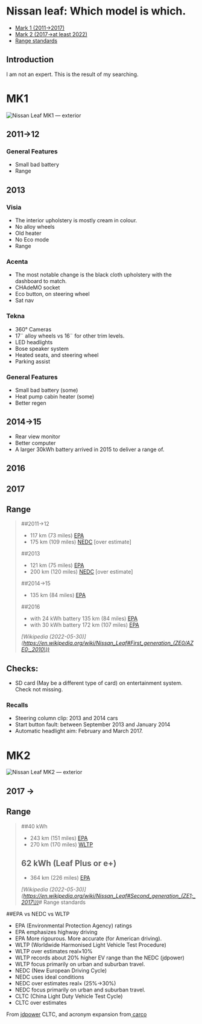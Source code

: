 # Nissan leaf: Which model is which.

- [Mark 1 (2011→2017)](#mk1)
- [Mark 2 (2017→at least 2022)](#mk2)
- [Range standards](#range-standards)

## Introduction

I am not an expert. This is the result of my searching.
# MK1
![Nissan Leaf MK1 — exterior](leaf-mk1.jpeg)

## 2011→12
### General Features
- Small bad battery
- Range 

## 2013

### Visia
- The interior upholstery is mostly cream in colour.
- No alloy wheels
- Old heater
- No Eco mode
- Range

### Acenta
- The most notable change is the black cloth upholstery with the dashboard to match.
- CHAdeMO socket
- Eco button, on steering wheel
- Sat nav

### Tekna
- 360° Cameras
- 17¨ alloy wheels vs 16¨ for other trim levels.
- LED headlights
- Bose speaker system
- Heated seats, and steering wheel
- Parking assist

### General Features
- Small bad battery (some)
- Heat pump cabin heater (some)
- Better regen

## 2014→15
- Rear view monitor
- Better computer
- A larger 30kWh battery arrived in 2015 to deliver a range of.

## 2016

## 2017

## Range

> ##2011→12
> - 117 km (73 miles) <a href="#range-standards">EPA</a>
> - 175 km (109 miles) <a href="#range-standards">NEDC</a> [over estimate]
>
> ##2013
> - 121 km (75 miles) <a href="#range-standards">EPA</a>
> - 200 km (120 miles) <a href="#range-standards">NEDC</a> [over estimate]
>
> ##2014→15
> - 135 km (84 miles) <a href="#range-standards">EPA</a>
>
> ##2016
> - with 24 kWh battery 135 km (84 miles) <a href="#range-standards">EPA</a>
> - with 30 kWh battery 172 km (107 miles) <a href="#range-standards">EPA</a>
>
> <cite>[Wikipedia (2022-05-30)](https://en.wikipedia.org/wiki/Nissan_Leaf#First_generation_(ZE0/AZE0;_2010\))</cite>


## Checks:
- SD card (May be a different type of card) on entertainment system. Check not missing.

### Recalls
- Steering column clip: 2013 and 2014 cars
- Start button fault:  between September 2013 and January 2014
- Automatic headlight aim: February and March 2017.
# MK2
![Nissan Leaf MK2 — exterior](leaf-mk2.jpeg)

## 2017 →

## Range
> ##40 kWh
> - 243 km (151 miles) <a href="#range-standards">EPA</a>
> - 270 km (170 miles) <a href="#range-standards">WLTP</a>
>
> ## 62 kWh (Leaf Plus or e+)
> - 364 km (226 miles) <a href="#range-standards">EPA</a>
>
> <cite>[Wikipedia (2022-05-30)](https://en.wikipedia.org/wiki/Nissan_Leaf#Second_generation_(ZE1;_2017\))</cite># Range standards

##EPA vs NEDC vs WLTP

- EPA (Environmental Protection Agency) ratings
- EPA emphasizes highway driving
- EPA More rigourous. More accurate (for American driving).
- WLTP (Worldwide Harmonised Light Vehicle Test Procedure)
- WLTP over estimates real×10%
- WLTP records about 20% higher EV range than the NEDC (jdpower)
- WLTP focus primarily on urban and suburban travel.
- NEDC (New European Driving Cycle)
- NEDC uses ideal conditions
- NEDC over estimates real× (25%→30%)
- NEDC focus primarily on urban and suburban travel.
- CLTC (China Light Duty Vehicle Test Cycle)
- CLTC over estimates


From [ jdpower](https://www.jdpower.com/cars/shopping-guides/electric-vehicle-range-testing-understanding-nedc-vs-wltp-vs-epa)
CLTC, and acronym expansion from[ carco](https://www.licarco.com/news/ev-range-tests-explained-comparison-between-epa-ratings-wltp-nedc-and-cltc)

